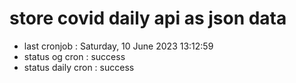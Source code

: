 # store covid daily api as json data

- last cronjob : Saturday, 10 June 2023 13:12:59
- status og cron : success
- status daily cron : success
      
      